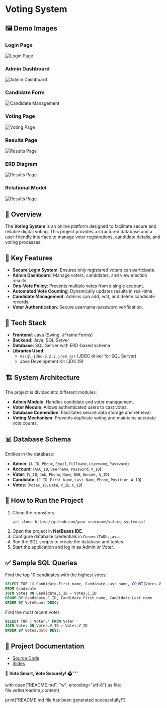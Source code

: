 
# Voting System
## 🖼️ Demo Images
### Login Page
![Login Page](./demo/Picture1.png)

### Admin Dashboard
![Admin Dashboard](./demo/admin.png)

### Candidate Form
![Candidate Management](./demo/add_candidates_form.png)

### Voting Page
![Voting Page](./demo/add_voters_form.png)

### Results Page
![Results Page](./demo/voting_result.png)
### ERD Diagram
![Results Page](./demo/erd.png)
### Relational Model
![Results Page](./demo/relationalModel.png)
## 📌 Overview
The **Voting System** is an online platform designed to facilitate secure and reliable digital voting. This project provides a structured database and a user-friendly interface to manage voter registrations, candidate details, and voting processes. 

## 🎯 Key Features
- **Secure Login System**: Ensures only registered voters can participate.
- **Admin Dashboard**: Manage voters, candidates, and view election results.
- **One-Vote Policy**: Prevents multiple votes from a single account.
- **Automated Vote Counting**: Dynamically updates results in real-time.
- **Candidate Management**: Admins can add, edit, and delete candidate records.
- **Voter Authentication**: Secure username-password verification.

## 🔧 Tech Stack
- **Frontend**: Java (Swing, JFrame Forms)
- **Backend**: Java, SQL Server
- **Database**: SQL Server with ERD-based schema
- **Libraries Used**:
  - `mssql-jdbc-8.2.2.jre8.jar` (JDBC driver for SQL Server)
  - Java Development Kit (JDK 19)

## 🏗 System Architecture
The project is divided into different modules:
- **Admin Module**: Handles candidate and voter management.
- **Voter Module**: Allows authenticated users to cast votes.
- **Database Connection**: Facilitates secure data storage and retrieval.
- **Voting Mechanism**: Prevents duplicate voting and maintains accurate vote counts.

## 📊 Database Schema
Entities in the database:
- **Admin**: (`A_ID`, `Phone`, `Email`, `Fullname`, `Username`, `Password`)
- **Account**: (`ACC_ID`, `Username`, `Password`, `V_ID`)
- **Voter**: (`V_ID`, `Job`, `Phone`, `Name`, `DOB`, `Gender`, `A_ID`)
- **Candidate**: (`C_ID`, `First Name`, `Last Name`, `Phone`, `Position`, `A_ID`)
- **Votes**: (`Votes_ID`, `Date`, `V_ID`, `C_ID`)

## 🚀 How to Run the Project
1. Clone the repository:
   ```sh
   git clone https://github.com/your-username/voting-system.git
   ```
2. Open the project in **NetBeans IDE**.
3. Configure database credentials in `ConnectToDb.java`.
4. Run the SQL scripts to create the database and tables.
5. Start the application and log in as Admin or Voter.

## ✅ Sample SQL Queries
Find the top 10 candidates with the highest votes:
```sql
SELECT TOP 10 Candidate.First_name, Candidate.Last_name, COUNT(Votes.V_ID) AS VoteCount
FROM Candidate
JOIN Votes ON Candidate.C_ID = Votes.C_ID
GROUP BY Candidate.C_ID, Candidate.First_name, Candidate.Last_name
ORDER BY VoteCount DESC;
```

Find the most recent voter:
```sql
SELECT TOP 1 Voter.* FROM Voter
JOIN Votes ON Voter.V_ID = Votes.V_ID
ORDER BY Votes.date DESC;
```

## 📄 Project Documentation
- [Source Code](https://drive.google.com/drive/folders/1LDLDizHy9qtnUsxD4TRLR8vxgaIWUgwj?usp=sharing)
- [Slides](https://www.canva.com/design/DAFh3AlX0Ys/94_U_U1F-XZRpzNA56JZKg/edit?utm_content=DAFh3AlX0Ys&utm_campaign=designshare&utm_medium=link2&utm_source=sharebutton)

📢 **Vote Smart, Vote Securely!** 🗳️"""

with open("README.md", "w", encoding="utf-8") as file:
    file.write(readme_content)

print("README.md file has been generated successfully!")
